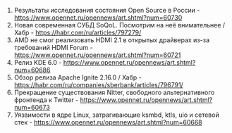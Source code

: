 1. Результаты исследования состояния Open Source в России - https://www.opennet.ru/opennews/art.shtml?num=60730
1. Новая современная СУБД SoQoL. Посмотрим на неё внимательнее / Хабр - https://habr.com/ru/articles/797279/
1. AMD не смог реализовать HDMI 2.1 в открытых драйверах из-за требований HDMI Forum - https://www.opennet.ru/opennews/art.shtml?num=60721
1. Релиз KDE 6.0 - https://www.opennet.ru/opennews/art.shtml?num=60686
1. Обзор релиза Apache Ignite 2.16.0 / Хабр - https://habr.com/ru/companies/sberbank/articles/796791/
1. Прекращение существования Nitter, свободного альтернативного фронтенда к Twitter - https://www.opennet.ru/opennews/art.shtml?num=60673
1. Уязвимости в ядре Linux, затрагивающие ksmbd, ktls, uio и сетевой стек - https://www.opennet.ru/opennews/art.shtml?num=60668
